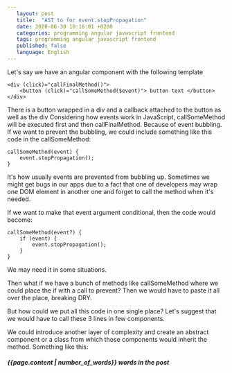```yaml
---
   layout: post
   title:  "AST to for event.stopPropagation"
   date: 2020-06-30 10:16:01 +0200
   categories: programming angular javascript frontend
   tags: programming angular javascript frontend
   published: false
   language: English
---
```


Let's say we have an angular component with the following template

    <div (click)="callFinalMethod()">
        <button (click)="callSomeMethod($event)"> button text </button>
    </div>
    
There is a button wrapped in a div and a callback attached to the button as well as the div
Considering how events work in JavaScript, callSomeMethod will be executed first and then
callFinalMethod. Because of event bubbling. If we want to prevent the bubbling, we could include
something like this code in the callSomeMethod:

    callSomeMethod(event) {
        event.stopPropagation();
    }
    
It's how usually events are prevented from bubbling up. Sometimes we might get bugs in our apps
due to a fact that one of developers may wrap one DOM element in another one and forget to call
the method when it's needed.

If we want to make that event argument conditional, then the code would become:

    callSomeMethod(event?) {
        if (event) {
            event.stopPropagation();
        }
    }
    
We may need it in some situations.

Then what if we have a bunch of methods like callSomeMethod where we could place the if with a call to 
prevent? Then we would have to paste it all over the place, breaking DRY.

But how could we put all this code in one single place? Let's suggest that we would have to call these 3
lines in few components.

We could introduce another layer of complexity and create an abstract component or a class from which those components
would inherit the method. Something like this:



<!--excerpt-->


##### *{{page.content | number_of_words}} words in the post*
